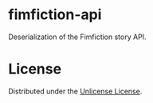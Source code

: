 # fimfiction-api

Deserialization of the Fimfiction story API.

# License

Distributed under the [Unlicense License](LICENSE).
